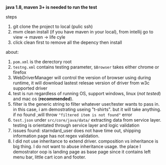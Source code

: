 **java 1.8, maven 3+ is needed to run the test**

steps

1. git clone the project to local (pulic ssh)
2. mvm clean install (if you have maven in your local), from intellij go to view -> maven -> life cyle
3. click clean first to remove all the depency then install



about:

1.  ```pom.xml``` is the derectory root
2.  ```testng.xml``` contains testing parameter, ```$Browser``` takes either chrome or firefox
3. WebDriverManager will control the version of browser using during runtime, it will download lastest relesae version of driver from w3c supported driver
4. test is run regardless of running OS, support windows, linux (*not tested*) and mac os (**recommended**).
5. filter is the generic string to filter whatever user/tester wants to pass in. in this case, i am demostrating useing "t-shirts". but it will take anything. if no found ,will throw ```"filtered item is not found"``` error
6.  ```test.json``` under ```src/core/java/data/``` extracting data from service layer. testing is orientated through service layer and logic validation
7. issues found: starndard_user does not have time out, shipping information page has not regex validation. 
8. I did not use inheritance to extend driver. composition vs inheritance is big thing. I do not want to abuse inheritance usage. the place I demostrator oop is landing page as base page since it contains left menu bar, little cart icon and footer.
  
